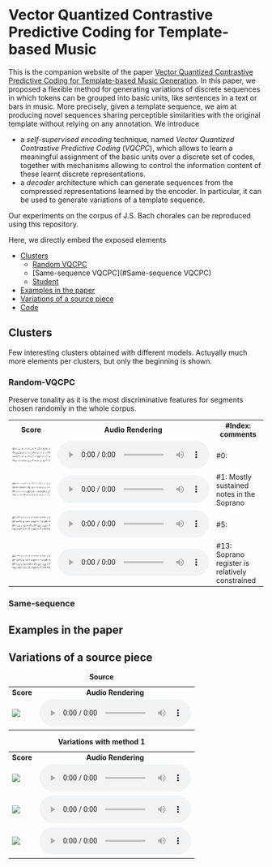 <!--
<script src="http://vjs.zencdn.net/4.0/video.js"></script>
-->

<script src="https://cdnjs.cloudflare.com/ajax/libs/mathjax/2.7.0/MathJax.js?config=TeX-AMS-MML_HTMLorMML" type="text/javascript"></script>

<script type="text/javascript"> 
      // Show button
      function look(type){ 
      param=document.getElementById(type); 
      if(param.style.display == "none") param.style.display = "block"; 
      else param.style.display = "none" 
      } 
</script> 

# Vector Quantized Contrastive Predictive Coding for Template-based Music

This is the companion website of the paper 
[Vector Quantized Contrastive Predictive Coding for Template-based Music Generation](www.google.com).
In this paper, we proposed a flexible method for generating variations of discrete sequences 
in which tokens can be grouped into basic units, like sentences in a text or bars in music.
More precisely, given a template sequence, we aim at producing novel sequences sharing perceptible similarities 
with the original template without relying on any annotation.
We introduce 
 - a *self-supervised encoding* technique, named *Vector Quantized Contrastive Predictive Coding* (*VQCPC*), 
which allows to learn a meaningful assignment of the basic units over a discrete set of codes,
together with  mechanisms allowing to control the information content of these learnt discrete representations.
- a *decoder* architecture which can generate sequences from the compressed representations learned by the encoder.
In particular, it can be used to generate variations of a template sequence.
 
Our experiments on the corpus of J.S. Bach chorales can be reproduced using this repository.

Here, we directly embed the exposed elements
  * [Clusters](#clusters)
    * [Random VQCPC](#random-vqcpc)
    * [Same-sequence VQCPC](#Same-sequence VQCPC)
    * [Student](#Student)
  * [Examples in the paper](#examples-in-the-paper)
  * [Variations of a source piece](#variations-of-a-source-piece)
  * [Code](#code)
  
## Clusters
Few interesting clusters obtained with different models.
Actuyally much more elements per clusters, but only the beginning is shown.

### Random-VQCPC
Preserve tonality as it is the most discriminative features for 
segments chosen randomly in the whole corpus.

<table>
  <tr>
    <td style="text-align: center; vertical-align: middle;"><b>Score</b></td>
    <td style="text-align: center; vertical-align: middle;"><b>Audio Rendering</b></td>
    <td style="text-align: center; vertical-align: middle;"><b>#Index: comments</b></td>
  </tr>
  
  <tr>
    <td><img class="recimg" src="exemples/clusters/random/0.png"></td>
    <td style="text-align: center; vertical-align: middle;">
      <audio controls>
      <source src="exemples/clusters/random/0.wav">
      </audio>
    </td>
    <td >
    #0:
    </td>
    
  </tr>
  
  <tr>
    <td><img class="recimg" src="exemples/clusters/random/1.png"></td>
    <td style="text-align: center; vertical-align: middle;">
      <audio controls>
      <source src="exemples/clusters/random/1.mp3">
      </audio>
    </td>
    <td>
    #1: Mostly sustained notes in the Soprano
    </td>
  </tr>
  
  <tr>
    <td><img class="recimg" src="exemples/clusters/random/5.png"></td>
    <td style="text-align: center; vertical-align: middle;">
      <audio controls>
      <source src="exemples/clusters/random/5.mp3">
      </audio>
    </td>
    <td>
    #5: 
    </td>
  </tr>
  
  <tr>
    <td><img class="recimg" src="exemples/clusters/random/5.png"></td>
    <td style="text-align: center; vertical-align: middle;">
      <audio controls>
      <source src="exemples/clusters/random/5.mp3">
      </audio>
    </td>
    <td>
    #13: Soprano register is relatively constrained 
    </td>
  </tr>
 
  
</table>

### Same-sequence

  
## Examples in the paper

## Variations of a source piece
<table>
<caption><b> Source </b></caption>
  <tr>
    <td style="text-align: center; vertical-align: middle;"><b>Score</b></td>
    <td style="text-align: center; vertical-align: middle;"><b>Audio Rendering</b></td>
  </tr>
  
  <tr>
    <td><img class="recimg" src="https://anonymous0505.github.io/VQCPC/figures/..."></td>
    <td style="text-align: center; vertical-align: middle;">
      <audio controls>
      <source src="https://anonymous0505.github.io/VQCPC/sounds/...">
      </audio>
    </td>
  </tr>
</table>


<table>
<caption><b> Variations with method 1 </b></caption>
  <tr>
    <td style="text-align: center; vertical-align: middle;"><b>Score</b></td>
    <td style="text-align: center; vertical-align: middle;"><b>Audio Rendering</b></td>
  </tr>
  
  <tr>
    <td><img class="recimg" src="https://anonymous0505.github.io/VQCPC/figures/..."></td>
    <td style="text-align: center; vertical-align: middle;">
      <audio controls>
      <source src="https://anonymous0505.github.io/VQCPC/sounds/...">
      </audio>
    </td>
  </tr>
  
  <tr>
    <td><img class="recimg" src="https://anonymous0505.github.io/VQCPC/figures/..."></td>
    <td style="text-align: center; vertical-align: middle;">
      <audio controls>
      <source src="https://anonymous0505.github.io/VQCPC/sounds/...">
      </audio>
    </td>
  </tr>

  <tr>
    <td><img class="recimg" src="https://anonymous0505.github.io/VQCPC/figures/..."></td>
    <td style="text-align: center; vertical-align: middle;">
      <audio controls>
      <source src="https://anonymous0505.github.io/VQCPC/sounds/...">
      </audio>
    </td>
  </tr>
</table>




